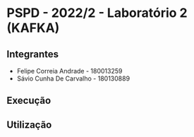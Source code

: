 # PSPD - 2022/2 - Laboratório 2 (KAFKA)

## Integrantes
 - Felipe Correia Andrade  - 180013259
 - Sávio Cunha De Carvalho - 180130889

## Execução

## Utilização


